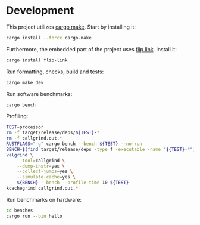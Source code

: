 # Development

This project utilizes [cargo make](https://github.com/sagiegurari/cargo-make).
Start by installing it:

```sh
cargo install --force cargo-make
```

Furthermore, the embedded part of the project uses [flip
link](https://github.com/knurling-rs/flip-link). Install it:

```sh
cargo install flip-link
```

Run formatting, checks, build and tests:

```sh
cargo make dev
```

Run software benchmarks:

```sh
cargo bench
```

Profiling:

``` sh
TEST=processor
rm -f target/release/deps/${TEST}-*
rm -f callgrind.out.*
RUSTFLAGS="-g" cargo bench --bench ${TEST} --no-run
BENCH=$(find target/release/deps -type f -executable -name "${TEST}-*")
valgrind \
    --tool=callgrind \
    --dump-instr=yes \
    --collect-jumps=yes \
    --simulate-cache=yes \
    ${BENCH} --bench --profile-time 10 ${TEST}
kcachegrind callgrind.out.*
```

Run benchmarks on hardware:

```sh
cd benches
cargo run --bin hello
```
